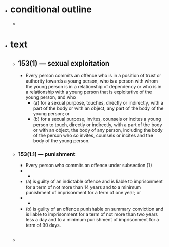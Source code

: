 - # conditional outline
	-
- # text
	- ## 153(1) — sexual exploitation
		- Every person commits an offence who is in a position of trust or authority towards a young person, who is a person with whom the young person is in a relationship of dependency or who is in a relationship with a young person that is exploitative of the young person, and who
			- (a) for a sexual purpose, touches, directly or indirectly, with a part of the body or with an object, any part of the body of the young person; or
			- (b) for a sexual purpose, invites, counsels or incites a young person to touch, directly or indirectly, with a part of the body or with an object, the body of any person, including the body of the person who so invites, counsels or incites and the body of the young person.
	- ### 153(1.1) — punishment
		- Every person who commits an offence under subsection (1)
		- -
		- (a) is
		   guilty of an indictable offence and is liable to imprisonment for a 
		  term of not more than 14 years and to a minimum punishment of 
		  imprisonment for a term of one year; or
		- -
		- (b) is
		   guilty of an offence punishable on summary conviction and is liable to 
		  imprisonment for a term of not more than two years less a day and to a 
		  minimum punishment of imprisonment for a term of 90 days.
	- ##